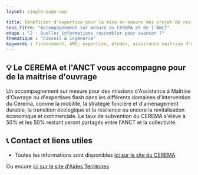 ```yaml
---
layout: single-page-app

title: Bénéficier d'expertise pour la mise en oeuvre des projet de revitalisation
sous_titre: "Accompagnement sur mesure du CEREMA et de l'ANCT"
etape : "2 - Quelles informations rassembler pour avancer ?"
thematique : "Conseil & ingénerie"
keywords : financement, AMO, expertise, études, assistance maitrise d'ouvrage
---
```


## 💡 Le CEREMA et l'ANCT vous accompagne pour de la maitrise d'ouvrage

Un accompagnement sur mesure pour des missions d'Assistance à Maîtrise d'Ouvrage ou d'expertises flash dans les différents domaines d'intervention du Cerema, comme la mobilité, la stratégie foncière et d'aménagement durable, la transition écologique et la résilience ou encore la revitalisation économique et commerciale. Le taux de subvention du CEREMA s'élève à 50% et les 50% restant seront partagés entre l'ANCT et la collectivité.

## 📞 Contact et liens utiles

- Toutes les informations sont disponibles [ici sur le site du CEREMA](https://www.cerema.fr/fr/regions )

Ou encore [ici sur le site d'Aides Territoires](https://aides-territoires.beta.gouv.fr/aides/0e6f-beneficier-dexpertises-pour-la-mise-en-uvre-d/)


